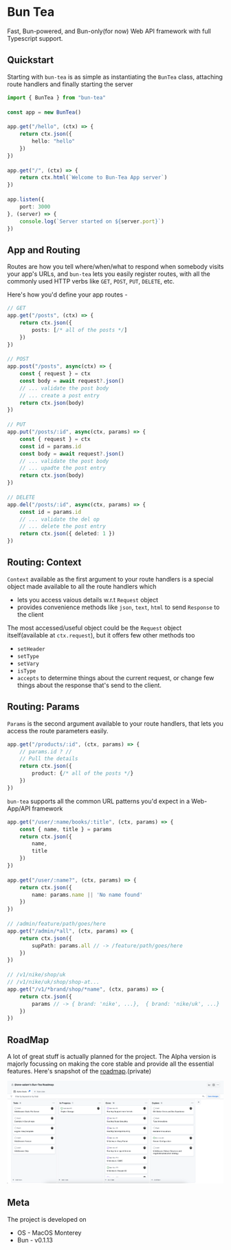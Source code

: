 # Bun Tea
Fast, Bun-powered, and Bun-only(for now) Web API framework with full Typescript support.

## Quickstart
Starting with `bun-tea` is as simple as instantiating the `BunTea` class, attaching route handlers and finally starting the server
```ts
import { BunTea } from "bun-tea"

const app = new BunTea()

app.get("/hello", (ctx) => {
    return ctx.json({
        hello: "hello"
    })
})

app.get("/", (ctx) => {
    return ctx.html(`Welcome to Bun-Tea App server`)
})

app.listen({
    port: 3000
}, (server) => {
    console.log(`Server started on ${server.port}`)
})
```
## App and Routing
Routes are how you tell where/when/what to respond when somebody visits your app's URLs, and `bun-tea` lets you easily register routes, with all the commonly used HTTP verbs like `GET`, `POST`, `PUT`, `DELETE`, etc.

Here's how you'd define your app routes -

```ts
// GET
app.get("/posts", (ctx) => {
    return ctx.json({
        posts: [/* all of the posts */]
    })
})

// POST
app.post("/posts", async(ctx) => {
    const { request } = ctx
    const body = await request?.json()
    // ... validate the post body
    // ... create a post entry
    return ctx.json(body)
})

// PUT
app.put("/posts/:id", async(ctx, params) => {
    const { request } = ctx
    const id = params.id
    const body = await request?.json()
    // ... validate the post body
    // ... upadte the post entry
    return ctx.json(body)
})

// DELETE
app.del("/posts/:id", async(ctx, params) => {
    const id = params.id
    // ... validate the del op
    // ... delete the post entry
    return ctx.json({ deleted: 1 })
})

```
## Routing: Context
`Context` available as the first argument to your route handlers is a special object made available to all the route handlers which
- lets you access vaious details w.r.t `Request` object
- provides convenience methods like `json`, `text`, `html` to send `Response` to the client

The most accessed/useful object could be the `Request` object itself(available at `ctx.request`), but it offers few other methods too
- `setHeader`
- `setType`
- `setVary`
- `isType`
- `accepts`
to determine things about the current request, or change few things about the response that's send to the client.

## Routing: Params
`Params` is the second argument available to your route handlers, that lets you access the route parameters easily.
```ts
app.get("/products/:id", (ctx, params) => {
    // params.id ? //
    // Pull the details
    return ctx.json({
        product: {/* all of the posts */}
    })
})
```
`bun-tea` supports all the common URL patterns you'd expect in a Web-App/API framework
```ts
app.get("/user/:name/books/:title", (ctx, params) => {
    const { name, title } = params
    return ctx.json({
        name,
        title
    })
})

app.get("/user/:name?", (ctx, params) => {
    return ctx.json({
        name: params.name || 'No name found'
    })
})

// /admin/feature/path/goes/here
app.get("/admin/*all", (ctx, params) => {
    return ctx.json({
        supPath: params.all // -> /feature/path/goes/here
    })
})

// /v1/nike/shop/uk
// /v1/nike/uk/shop/shop-at...
app.get("/v1/*brand/shop/*name", (ctx, params) => {
    return ctx.json({
        params // -> { brand: 'nike', ...},  { brand: 'nike/uk', ...}
    })
})
```

## RoadMap
A lot of great stuff is actually planned for the project. The Alpha version is majorly focussing on making the core stable and provide all the essential features. Here's snapshot of the [roadmap](https://github.com/users/one-aalam/projects/3/views/1).(private)

<img src="./assets/code/roadmap.png" alt="Bun-Tea Roadmap" />



## Meta
The project is developed on
- OS - MacOS Monterey
- Bun - v0.1.13
